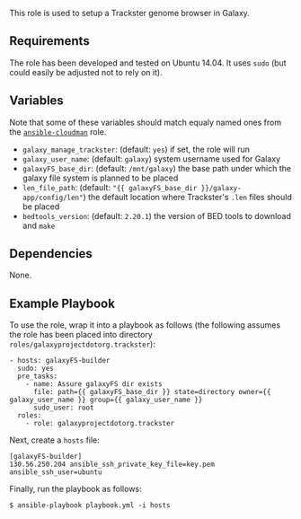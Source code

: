 This role is used to setup a Trackster genome browser in Galaxy.

Requirements
------------
The role has been developed and tested on Ubuntu 14.04. It uses `sudo`
(but could easily be adjusted not to rely on it).

Variables
---------
Note that some of these variables should match equaly named ones from the
[`ansible-cloudman`][acm] role.

 - `galaxy_manage_trackster`: (default: `yes`) if set, the role will run
 - `galaxy_user_name`: (default: `galaxy`) system username used for Galaxy
 - `galaxyFS_base_dir`: (default: `/mnt/galaxy`) the base path under which the
    galaxy file system is planned to be placed
 - `len_file_path`: (default: `"{{ galaxyFS_base_dir }}/galaxy-app/config/len"`)
    the default location where Trackster's `.len` files should be placed
 - `bedtools_version`: (default: `2.20.1`) the version of BED tools to download
    and `make`

Dependencies
------------
None.

Example Playbook
----------------
To use the role, wrap it into a playbook as follows (the following assumes the
role has been placed into directory `roles/galaxyprojectdotorg.trackster`):

    - hosts: galaxyFS-builder
      sudo: yes
      pre_tasks:
        - name: Assure galaxyFS dir exists
          file: path={{ galaxyFS_base_dir }} state=directory owner={{ galaxy_user_name }} group={{ galaxy_user_name }}
          sudo_user: root
      roles:
        - role: galaxyprojectdotorg.trackster

Next, create a `hosts` file:

    [galaxyFS-builder]
    130.56.250.204 ansible_ssh_private_key_file=key.pem ansible_ssh_user=ubuntu

Finally, run the playbook as follows:

    $ ansible-playbook playbook.yml -i hosts


[acm]: https://github.com/galaxyproject/ansible-cloudman
